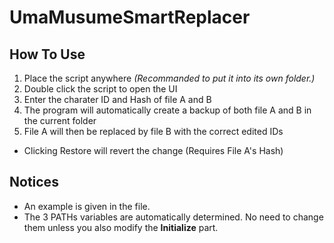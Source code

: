 # UmaMusumeSmartReplacer
## How To Use
1. Place the script anywhere *(Recommanded to put it into its own folder.)*
2. Double click the script to open the UI
3. Enter the charater ID and Hash of file A and B
4. The program will automatically create a backup of both file A and B in the current folder
5. File A will then be replaced by file B with the correct edited IDs
  - Clicking Restore will revert the change (Requires File A's Hash)
## Notices
- An example is given in the file.
- The 3 PATHs variables are automatically determined. No need to change them unless you also modify the **Initialize** part.

